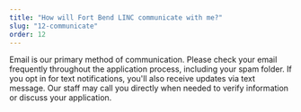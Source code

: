 ```yaml
---
title: "How will Fort Bend LINC communicate with me?"
slug: "12-communicate"
order: 12
---
```


Email is our primary method of communication. Please check your email frequently throughout the application process, including your spam folder. If you opt in for text notifications, you'll also receive updates via text message. Our staff may call you directly when needed to verify information or discuss your application.
